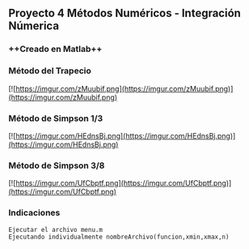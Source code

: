 ## Proyecto 4 Métodos Numéricos - Integración Númerica

### ++Creado en Matlab++

### Método del Trapecio
[![https://imgur.com/zMuubif.png](https://imgur.com/zMuubif.png)](https://imgur.com/zMuubif.png)

### Método de Simpson 1/3
[![https://imgur.com/HEdnsBj.png](https://imgur.com/HEdnsBj.png)](https://imgur.com/HEdnsBj.png)

### Método de Simpson 3/8
[![https://imgur.com/UfCbptf.png](https://imgur.com/UfCbptf.png)](https://imgur.com/UfCbptf.png)

### Indicaciones
	Ejecutar el archivo menu.m
    Ejecutando individualmente nombreArchivo(funcion,xmin,xmax,n)